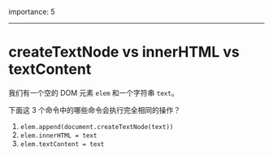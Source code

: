 importance: 5

---

# createTextNode vs innerHTML vs textContent

我们有一个空的 DOM 元素 `elem` 和一个字符串 `text`。

下面这 3 个命令中的哪些命令会执行完全相同的操作？

1. `elem.append(document.createTextNode(text))`
2. `elem.innerHTML = text`
3. `elem.textContent = text`
